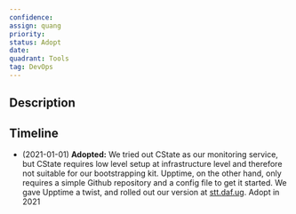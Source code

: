 ```yaml
---
confidence: 
assign: quang
priority: 
status: Adopt
date: 
quadrant: Tools
tag: DevOps
---
```


## Description


## Timeline

* (2021-01-01) **Adopted:** We tried out CState as our monitoring service, but CState requires low level setup at infrastructure level and therefore not suitable for our bootstrapping kit. Upptime, on the other hand, only requires a simple Github repository and a config file to get it started. We gave Upptime a twist, and rolled out our version at [stt.daf.ug](http://stt.daf.ug/). Adopt in 2021